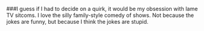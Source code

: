 ###I guess if I had to decide on a quirk, it would be my obsession with lame TV sitcoms. I love the silly family-style comedy of shows. Not because the jokes are funny, but because I think the jokes are stupid.